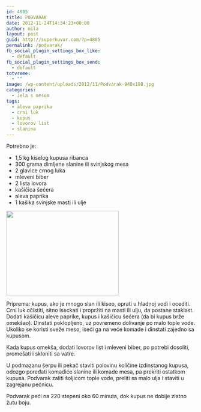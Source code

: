 ```yaml
---
id: 4805
title: PODVARAK
date: 2012-11-24T14:34:23+00:00
author: mila
layout: post
guid: http://superkuvar.com/?p=4805
permalink: /podvarak/
fb_social_plugin_settings_box_like:
  - default
fb_social_plugin_settings_box_send:
  - default
totvreme:
  - ""
image: /wp-content/uploads/2012/11/Podvarak-940x198.jpg
categories:
  - Jela s mesom
tags:
  - aleva paprika
  - crni luk
  - kupus
  - lovorov list
  - slanina
---
```

Potrebno je:

  * 1,5 kg kiselog kupusa ribanca
  * 300 grama dimljene slanine ili svinjskog mesa
  * 2 glavice crnog luka
  * mleveni biber
  * 2 lista lovora
  * kašičica šećera
  * aleva paprika
  * 1 kašika svinjske masti ili ulje

<img class="alignnone size-medium wp-image-4807" title="Podvarak" src="//superkuvar.com/wp-content/uploads/2012/11/Podvarak-300x225.jpg" alt="" width="300" height="225" /> 

Priprema: kupus, ako je mnogo slan ili kiseo, oprati u hladnoj vodi i ocediti. Crni luk očistiti, sitno iseckati i propržiti na masti ili ulju, da postane staklast. Dodati kašičicu aleve paprike, kupus i kašičicu šećera (da bi kupus brže omekšao). Dinstati poklopljeno, uz povremeno dolivanje po malo tople vode. Ukoliko se koristi sveže meso, iseći ga na veće komade i dinstati zajedno sa kupusom.

Kada kupus omekša, dodati lovorov list i mleveni biber, po potrebi dosoliti, promešati i skloniti sa vatre.

U podmazanu šerpu ili pekač staviti polovinu količine izdinstanog kupusa, odozgo poređati komadiće slanine ili komade mesa, pa prekriti ostatkom kupusa. Podvarak zaliti šoljicom tople vode, preliti sa malo ulja i staviti u zagrejanu pećnicu.

Podvarak peći na 220 stepeni oko 60 minuta, dok kupus ne dobije zlatno žutu boju.